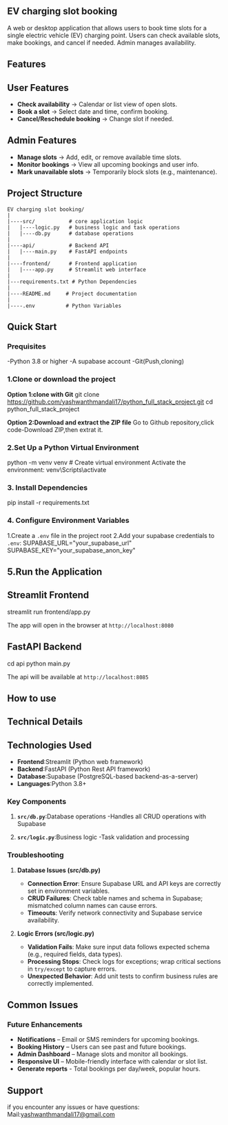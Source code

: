 ## EV charging slot booking
A web or desktop application that allows users to book time slots for a single electric vehicle (EV) charging point. Users can check available slots, make bookings, and cancel if needed. Admin manages availability.
## Features
## User Features
- **Check availability** → Calendar or list view of open slots.
- **Book a slot** → Select date and time, confirm booking.
- **Cancel/Reschedule booking** → Change slot if needed.
## Admin Features
- **Manage slots** → Add, edit, or remove available time slots.
- **Monitor bookings** → View all upcoming bookings and user info.
- **Mark unavailable slots** → Temporarily block slots (e.g., maintenance).

## Project Structure
```
EV charging slot booking/
|
|----src/           # core application logic
|   |----logic.py   # business logic and task operations
|   |----db.py      # database operations
|
|----api/           # Backend API
|   |----main.py    # FastAPI endpoints
|
|----frontend/      # Frontend application
|   |----app.py     # Streamlit web interface
|
|---requirements.txt # Python Dependencies
|
|----README.md     # Project documentation
|
|----.env          # Python Variables
```
## Quick Start

### Prequisites

-Python 3.8 or higher
-A supabase account
-Git(Push,cloning)

### 1.Clone or download the project

**Option 1:clone with Git**
git clone https://github.com/yashwanthmandali17/python_full_stack_project.git
cd python_full_stack_project

**Option 2:Download and extract the ZIP file**
Go to Github repository,click code-Download ZIP,then extrat it.

### 2.Set Up a Python Virtual Environment
python -m venv venv       # Create virtual environment
Activate the environment:
venv\Scripts\activate

### 3. Install Dependencies
pip install -r requirements.txt

### 4. Configure Environment Variables
1.Create a `.env` file in the project root
2.Add your supabase credentials to `.env`:
SUPABASE_URL="your_supabase_url"
SUPABASE_KEY="your_supabase_anon_key" 

## 5.Run the Application
## Streamlit Frontend
streamlit run frontend/app.py

The app will open in the browser at `http://localhost:8080`

## FastAPI Backend
cd api
python main.py

The api will be available at `http://localhost:8085`

## How to use


## Technical Details

## Technologies Used

- **Frontend**:Streamlit (Python web framework)
- **Backend**:FastAPI (Python Rest API framework)
- **Database**:Supabase (PostgreSQL-based backend-as-a-server)
- **Languages**:Python 3.8+

### Key Components
1. **`src/db.py`**:Database operations
-Handles all CRUD operations with Supabase

2. **`src/logic.py`**:Business logic
-Task validation and processing

### Troubleshooting

1. **Database Issues (src/db.py)**  
   - **Connection Error**: Ensure Supabase URL and API keys are correctly set in environment variables.  
   - **CRUD Failures**: Check table names and schema in Supabase; mismatched column names can cause errors.  
   - **Timeouts**: Verify network connectivity and Supabase service availability.  

2. **Logic Errors (src/logic.py)**  
   - **Validation Fails**: Make sure input data follows expected schema (e.g., required fields, data types).  
   - **Processing Stops**: Check logs for exceptions; wrap critical sections in `try/except` to capture errors.  
   - **Unexpected Behavior**: Add unit tests to confirm business rules are correctly implemented. 

## Common Issues

### Future Enhancements
- **Notifications** – Email or SMS reminders for upcoming bookings.
- **Booking History** – Users can see past and future bookings.
- **Admin Dashboard** – Manage slots and monitor all bookings.
- **Responsive UI** – Mobile-friendly interface with calendar or slot list.
- **Generate reports** - Total bookings per day/week, popular hours.

## Support
if you encounter any issues or have questions:
Mail:yashwanthmandali17@gmail.com
